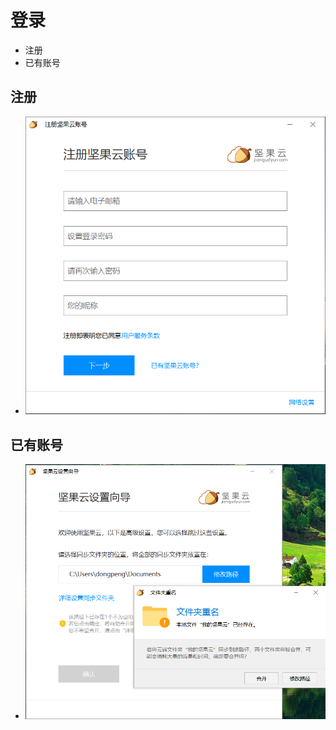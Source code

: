 # 登录
  - 注册
  - 已有账号

## 注册
  - ![](https://github.com/openthos/multiwin-analysis/blob/master/multiwindow/dongpeng/Nuts/icon/login_icon1.png)
## 已有账号
  - ![](https://github.com/openthos/multiwin-analysis/blob/master/multiwindow/dongpeng/Nuts/icon/login_icon2.png)
